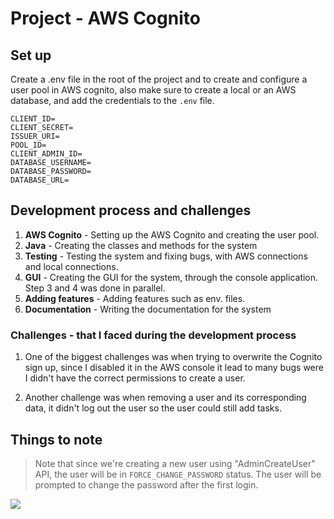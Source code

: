 
# Project - AWS Cognito


## Set up


Create a .env file in the root of the project and to create and configure a user pool in AWS cognito, also make sure to create
a local or an AWS database, and add the credentials to the `.env` file.

``` Env
CLIENT_ID=
CLIENT_SECRET=
ISSUER_URI=
POOL_ID=
CLIENT_ADMIN_ID=
DATABASE_USERNAME=
DATABASE_PASSWORD=
DATABASE_URL=
```

## Development process and challenges
1. **AWS Cognito** - Setting up the AWS Cognito and creating the user pool.
2. **Java** - Creating the classes and methods for the system
3. **Testing** - Testing the system and fixing bugs, with AWS connections and local connections.
4. **GUI** - Creating the GUI for the system, through the console application. Step 3 and 4 was done in parallel.
5. **Adding features** - Adding features such as env. files.
6. **Documentation** - Writing the documentation for the system

### Challenges - that I faced during the development process
1. One of the biggest challenges was when trying to overwrite the Cognito sign up, since I disabled it in the AWS console
it lead to many bugs were I didn't have the correct permissions to create a user.

2. Another challenge was when removing a user and its corresponding data, it didn't log out the user so the user could still add tasks.





## Things to note

>Note that since we're creating a new user using "AdminCreateUser" API, the user will be in `FORCE_CHANGE_PASSWORD` status. The user will be prompted to change the password after the first login.

<img src="https://docs.aws.amazon.com/images/cognito/latest/developerguide/images/amazon-cognito-sign-in-confirm-user.png">
